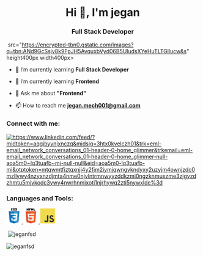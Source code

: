 <h1 align="center">Hi 👋, I'm jegan</h1>
<h3 align="center">Full Stack Developer</h3>

<img align="center"> src="https://encrypted-tbn0.gstatic.com/images?q=tbn:ANd9GcSsjv8k9FpJH5AvquxbVyd06B5UludsXYeHuTLTGllucw&s" height400px width400px>
- 🔭 I’m currently learning **Full Stack Developer**

- 🌱 I’m currently learning **Frontend**

- 💬 Ask me about **"Frontend"**

- 📫 How to reach me **jegan.mech001@gmail.com**

<h3 align="left">Connect with me:</h3>
<p align="left">
<a href="https://linkedin.com/in/https://www.linkedin.com/feed/?midtoken=aqgjbyynjxnczq&midsig=3htx0kvelczh01&trk=eml-email_network_conversations_01-header-0-home_glimmer&trkemail=eml-email_network_conversations_01-header-0-home_glimmer-null-aoa5m0~lq3tuafb~mi-null-null&eid=aoa5m0-lq3tuafb-mi&otptoken=mtqwmtfiztqxnji4y2fjm2iymjqwngvkndyxy2uzyjm4ownjzdc0mzllywy4nzyxnzdjmta4nme0njvlntrmnwyyzddkzmi0ngzknmuxzme3zjgyzdzhmtu5mjvkodc3ywy4nwrhnmixoti1njrhywq2zti5nywxlde%3d" target="blank"><img align="center" src="https://raw.githubusercontent.com/rahuldkjain/github-profile-readme-generator/master/src/images/icons/Social/linked-in-alt.svg" alt="https://www.linkedin.com/feed/?midtoken=aqgjbyynjxnczq&midsig=3htx0kvelczh01&trk=eml-email_network_conversations_01-header-0-home_glimmer&trkemail=eml-email_network_conversations_01-header-0-home_glimmer-null-aoa5m0~lq3tuafb~mi-null-null&eid=aoa5m0-lq3tuafb-mi&otptoken=mtqwmtfiztqxnji4y2fjm2iymjqwngvkndyxy2uzyjm4ownjzdc0mzllywy4nzyxnzdjmta4nme0njvlntrmnwyyzddkzmi0ngzknmuxzme3zjgyzdzhmtu5mjvkodc3ywy4nwrhnmixoti1njrhywq2zti5nywxlde%3d" height="30" width="40" /></a>
</p>

<h3 align="left">Languages and Tools:</h3>
<p align="left"> <a href="https://www.w3schools.com/css/" target="_blank" rel="noreferrer"> <img src="https://raw.githubusercontent.com/devicons/devicon/master/icons/css3/css3-original-wordmark.svg" alt="css3" width="40" height="40"/> </a> <a href="https://www.w3.org/html/" target="_blank" rel="noreferrer"> <img src="https://raw.githubusercontent.com/devicons/devicon/master/icons/html5/html5-original-wordmark.svg" alt="html5" width="40" height="40"/> </a> <a href="https://developer.mozilla.org/en-US/docs/Web/JavaScript" target="_blank" rel="noreferrer"> <img src="https://raw.githubusercontent.com/devicons/devicon/master/icons/javascript/javascript-original.svg" alt="javascript" width="40" height="40"/> </a> </p>

<p>&nbsp;<img align="center" src="https://github-readme-stats.vercel.app/api?username=jeganfsd&show_icons=true&locale=en" alt="jeganfsd" /></p>

<p><img align="center" src="https://github-readme-streak-stats.herokuapp.com/?user=jeganfsd&" alt="jeganfsd" /></p>
